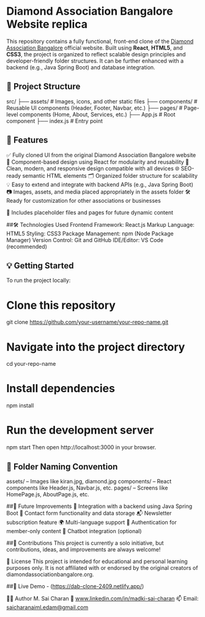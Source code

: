 # Diamond Association Bangalore Website replica #

This repository contains a fully functional, front-end clone of the [Diamond Association Bangalore](https://diamondassociationbangalore.in/) official website. Built using **React**, **HTML5**, and **CSS3**, the project is organized to reflect scalable design principles and developer-friendly folder structures. It can be further enhanced with a backend (e.g., Java Spring Boot) and database integration.

## 📁 Project Structure

src/
├── assets/         # Images, icons, and other static files
├── components/     # Reusable UI components (Header, Footer, Navbar, etc.)
├── pages/          # Page-level components (Home, About, Services, etc.)
├── App.js          # Root component
├── index.js        # Entry point


## 🚀 Features
✅ Fully cloned UI from the original Diamond Association Bangalore website
🧠 Component-based design using React for modularity and reusability
🎨 Clean, modern, and responsive design compatible with all devices
🌐 SEO-ready semantic HTML elements
🗂️ Organized folder structure for scalability
💡 Easy to extend and integrate with backend APIs (e.g., Java Spring Boot)
📷 Images, assets, and media placed appropriately in the assets folder
🛠️ Ready for customization for other associations or businesses

📄 Includes placeholder files and pages for future dynamic content

##🛠️ Technologies Used
Frontend Framework: React.js
Markup Language: HTML5
Styling: CSS3
Package Management: npm (Node Package Manager)
Version Control: Git and GitHub
IDE/Editor: VS Code (recommended)

## 💡 Getting Started
To run the project locally:

# Clone this repository
git clone https://github.com/your-username/your-repo-name.git

# Navigate into the project directory
cd your-repo-name

# Install dependencies
npm install

# Run the development server
npm start
Then open http://localhost:3000 in your browser.

## 📌 Folder Naming Convention
assets/ – Images like kiran.jpg, diamond.jpg
components/ – React components like Header.js, Navbar.js, etc.
pages/ – Screens like HomePage.js, AboutPage.js, etc.

##🌟 Future Improvements
🔄 Integration with a backend using Java Spring Boot
🧾 Contact form functionality and data storage
📬 Newsletter subscription feature
🌍 Multi-language support
🔐 Authentication for member-only content
💬 Chatbot integration (optional)

##🤝 Contributions
This project is currently a solo initiative, but contributions, ideas, and improvements are always welcome!

📃 License
This project is intended for educational and personal learning purposes only.
It is not affiliated with or endorsed by the original creators of diamondassociationbangalore.org.

##🔗 Live Demo - (https://dab-clone-2409.netlify.app/)

🙋‍♂️ Author
M. Sai Charan
🔗 www.linkedin.com/in/madki-sai-charan
📫 Email: saicharanaiml.edam@gmail.com



